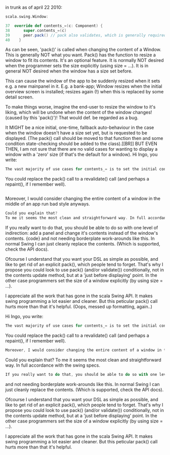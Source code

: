 in trunk as of april 22 2010:

```scala
scala.swing.Window:

37  override def contents_=(c: Component) {
38	    super.contents_=(c)
39	    peer.pack() // pack also validates, which is generally required after an add
40	  }
```

As can be seen, 'pack()' is called when changing the content of a Window. This is generally NOT what you want. Pack() has the function to resize a window to fit its contents. It's an optional feature. It is normally NOT desired when the programmer sets the size explicitly (using size = ...). It is in general NOT desired when the window has a size set before. 

This can cause the window of the app to be suddenly resized when it sets e.g. a new mainpanel in it. E.g. a bank-app; Window resizes when the initial overview screen is installed; resizes again (!) when this is replaced by some detail screen. 

To make things worse, imagine the end-user to resize the window to it's liking, which will be undone when the content of the window changes! (caused by this 'pack()')! That would def. be regarded as a bug.

It MIGHT be a nice initial, one-time, fallback auto-behaviour in the case when the window doesn't have a size set yet, but is requested to be displayed. (The pack() call should be moved to that function then and some condition state-checking should be added to the class).[[BR]]
BUT EVEN THEN, I am not sure that there are no valid cases for wanting to display a window with a 'zero' size (if that's the default for a window). 
Hi Ingo,
you write:


```scala
The vast majority of use cases for contents_= is to set the initial contents of a window and there you want a pack or at least a validate. Changing this now would break quite some code. 
```
You could replace the pack() call to a revalidate() call (and perhaps a repaint(), if I remember well).
```scala

```
Moreover, I would consider changing the entire content of a window in the middle of an app run bad style anyways. 
```scala
Could you explain that?
To me it seems the most clean and straightforward way. In full accordance with the swing specs.

```
If you really want to do that, you should be able to do so with one level of indirection: add a panel and change it's contents instead of the window's contents.
{code}
and not needing borderplate work-arounds like this.
In normal Swing I can just cleanly replace the contents. (Which is supported, check the API docs).

Ofcourse I understand that you want your DSL as simple as possible, and like to get rid of an explicit pack(), which people tend to forget.
That's why I propose you could look to use pack() (and/or validate()) conditionally, not in the contents update method, but at a 'just before displaying' point.
In the other case programmers set the size of a window explicitly (by using size = ...).

I appreciate all the work that has gone in the scala Swing API. It makes swing programming a lot easier and cleaner. But this peticular pack() call hurts more than that it's helpful. 
(Oops, messed up formatting, again..)

Hi Ingo, you write:
```scala
The vast majority of use cases for contents_= is to set the initial contents of a window and there you want a pack or at least a validate. Changing this now would break quite some code. 
```

You could replace the pack() call to a revalidate() call (and perhaps a repaint(), if I remember well).

```scala
Moreover, I would consider changing the entire content of a window in the middle of an app run bad style anyways. 
```
Could you explain that?
To me it seems the most clean and straightforward way. In full accordance with the swing specs.

```scala
If you really want to do that, you should be able to do so with one level of indirection: add a panel and change it's contents instead of the window's contents.
```
and not needing borderplate work-arounds like this.
In normal Swing I can just cleanly replace the contents. (Which is supported, check the API docs).

Ofcourse I understand that you want your DSL as simple as possible, and like to get rid of an explicit pack(), which people tend to forget.
That's why I propose you could look to use pack() (and/or validate()) conditionally, not in the contents update method, but at a 'just before displaying' point.
In the other case programmers set the size of a window explicitly (by using size = ...).

I appreciate all the work that has gone in the scala Swing API. It makes swing programming a lot easier and cleaner. But this peticular pack() call hurts more than that it's helpful. 
